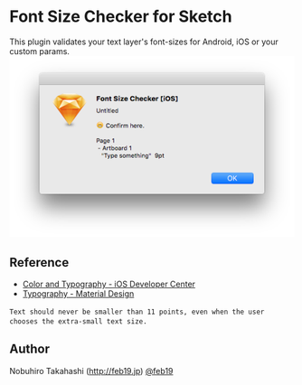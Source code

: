 # Font Size Checker for Sketch

This plugin validates your text layer's font-sizes for Android, iOS or your custom params.
![screen shot](https://raw.githubusercontent.com/feb19/sketch-font-size-checker/master/screenshot.png)

## Reference

- [Color and Typography - iOS Developer Center](https://developer.apple.com/library/ios/documentation/UserExperience/Conceptual/MobileHIG/ColorImagesText.html#//apple_ref/doc/uid/TP40006556-CH58-SW1)  
- [Typography - Material Design](http://www.google.com/design/spec/style/typography.html#typography-styles)

```Text should never be smaller than 11 points, even when the user chooses the extra-small text size.```

## Author

Nobuhiro Takahashi (http://feb19.jp) [@feb19](https://twitter.com/feb19)
